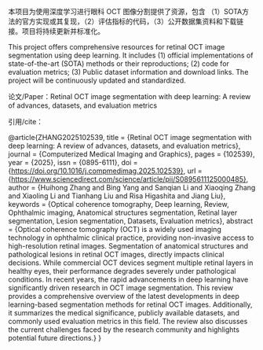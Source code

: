 

本项目为使用深度学习进行眼科 OCT 图像分割提供了资源，包含 （1）SOTA方法的官方实现或其复现，（2）评估指标的代码，（3）公开数据集资料和下载链接。项目将持续更新并标准化。

This project offers comprehensive resources for retinal OCT image segmentation using deep learning. It includes (1) official implementations of state-of-the-art (SOTA) methods or their reproductions; (2) code for evaluation metrics; (3) Public dataset information and download links. The project will be continuously updated and standardized.

论文/Paper：Retinal OCT image segmentation with deep learning: A review of advances, datasets, and evaluation metrics

引用/cite：

@article{ZHANG2025102539,
title = {Retinal OCT image segmentation with deep learning: A review of advances, datasets, and evaluation metrics},
journal = {Computerized Medical Imaging and Graphics},
pages = {102539},
year = {2025},
issn = {0895-6111},
doi = {https://doi.org/10.1016/j.compmedimag.2025.102539},
url = {https://www.sciencedirect.com/science/article/pii/S0895611125000485},
author = {Huihong Zhang and Bing Yang and Sanqian Li and Xiaoqing Zhang and Xiaoling Li and Tianhang Liu and Risa Higashita and Jiang Liu},
keywords = {Optical coherence tomography, Deep learning, Review, Ophthalmic imaging, Anatomical structures segmentation, Retinal layer segmentation, Lesion segmentation, Datasets, Evaluation metrics},
abstract = {Optical coherence tomography (OCT) is a widely used imaging technology in ophthalmic clinical practice, providing non-invasive access to high-resolution retinal images. Segmentation of anatomical structures and pathological lesions in retinal OCT images, directly impacts clinical decisions. While commercial OCT devices segment multiple retinal layers in healthy eyes, their performance degrades severely under pathological conditions. In recent years, the rapid advancements in deep learning have significantly driven research in OCT image segmentation. This review provides a comprehensive overview of the latest developments in deep learning-based segmentation methods for retinal OCT images. Additionally, it summarizes the medical significance, publicly available datasets, and commonly used evaluation metrics in this field. The review also discusses the current challenges faced by the research community and highlights potential future directions.}
}

